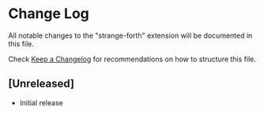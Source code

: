# Change Log

All notable changes to the "strange-forth" extension will be documented in this file.

Check [Keep a Changelog](http://keepachangelog.com/) for recommendations on how to structure this file.

## [Unreleased]

- Initial release